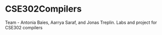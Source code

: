# CSE302Compilers

Team - Antonia Baies, Aarrya Saraf, and Jonas Treplin.
Labs and project for CSE302 compilers 
